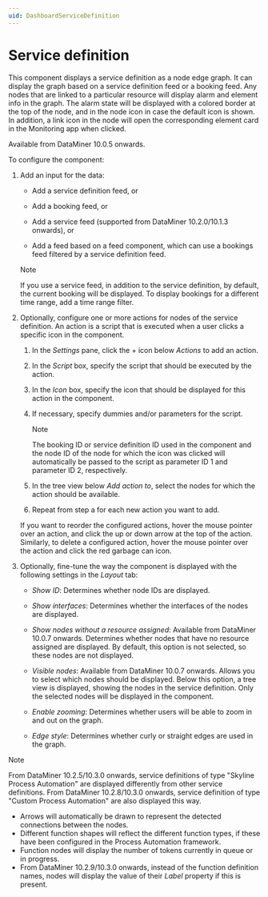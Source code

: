 ```yaml
---
uid: DashboardServiceDefinition
---
```


# Service definition

This component displays a service definition as a node edge graph. It can display the graph based on a service definition feed or a booking feed. Any nodes that are linked to a particular resource will display alarm and element info in the graph. The alarm state will be displayed with a colored border at the top of the node, and in the node icon in case the default icon is shown. In addition, a link icon in the node will open the corresponding element card in the Monitoring app when clicked.

Available from DataMiner 10.0.5 onwards.

To configure the component:

1. Add an input for the data:

   - Add a service definition feed, or

   - Add a booking feed, or

   - Add a service feed (supported from DataMiner 10.2.0/10.1.3 onwards), or

   - Add a feed based on a feed component, which can use a bookings feed filtered by a service definition feed.

   > [!NOTE]
   > If you use a service feed, in addition to the service definition, by default, the current booking will be displayed. To display bookings for a different time range, add a time range filter.

1. Optionally, configure one or more actions for nodes of the service definition. An action is a script that is executed when a user clicks a specific icon in the component.

   1. In the *Settings* pane, click the + icon below *Actions* to add an action.

   1. In the *Script* box, specify the script that should be executed by the action.

   1. In the *Icon* box, specify the icon that should be displayed for this action in the component.

   1. If necessary, specify dummies and/or parameters for the script.

      > [!NOTE]
      > The booking ID or service definition ID used in the component and the node ID of the node for which the icon was clicked will automatically be passed to the script as parameter ID 1 and parameter ID 2, respectively.

   1. In the tree view below *Add action to*, select the nodes for which the action should be available.

   1. Repeat from step a for each new action you want to add.

   If you want to reorder the configured actions, hover the mouse pointer over an action, and click the up or down arrow at the top of the action. Similarly, to delete a configured action, hover the mouse pointer over the action and click the red garbage can icon.

1. Optionally, fine-tune the way the component is displayed with the following settings in the *Layout* tab:

   - *Show ID*: Determines whether node IDs are displayed.

   - *Show interfaces*: Determines whether the interfaces of the nodes are displayed.

   - *Show nodes without a resource assigned*: Available from DataMiner 10.0.7 onwards. Determines whether nodes that have no resource assigned are displayed. By default, this option is not selected, so these nodes are not displayed.

   - *Visible nodes*: Available from DataMiner 10.0.7 onwards. Allows you to select which nodes should be displayed. Below this option, a tree view is displayed, showing the nodes in the service definition. Only the selected nodes will be displayed in the component.

   - *Enable zooming*: Determines whether users will be able to zoom in and out on the graph.

   - *Edge style*: Determines whether curly or straight edges are used in the graph.

> [!NOTE]
> From DataMiner 10.2.5/10.3.0 onwards, service definitions of type "Skyline Process Automation" are displayed differently from other service definitions. From DataMiner 10.2.8/10.3.0 onwards, service definition of type "Custom Process Automation" are also displayed this way.
>
> - Arrows will automatically be drawn to represent the detected connections between the nodes.
> - Different function shapes will reflect the different function types, if these have been configured in the Process Automation framework.
> - Function nodes will display the number of tokens currently in queue or in progress.
> - From DataMiner 10.2.9/10.3.0 onwards, instead of the function definition names, nodes will display the value of their *Label* property if this is present.

